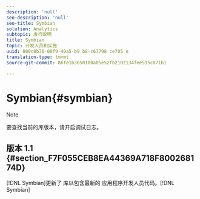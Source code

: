 ```yaml
---
description: 'null'
seo-description: 'null'
seo-title: Symbian
solution: Analytics
subtopic: 发行说明
title: Symbian
topic: 开发人员和实施
uuid: 000c0b76-00f9-40a5-b9 b8-c67798 ce705 e
translation-type: tm+mt
source-git-commit: 86fe1b3650100a05e52fb2102134fee515c871b1

---
```



# Symbian{#symbian}

>[!NOTE]
>
>要查找当前的库版本，请开启调试日志。

## 版本 1.1 {#section_F7F055CEB8EA44369A718F800268174D}

[!DNL Symbian]更新了 库以包含最新的 应用程序开发人员代码。[!DNL Symbian]
